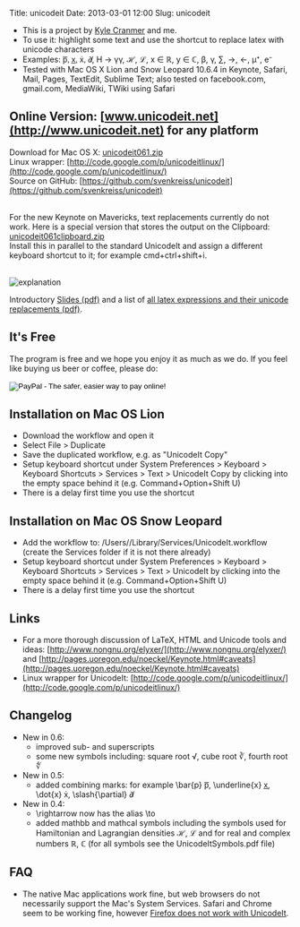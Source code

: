 Title: unicodeit
Date: 2013-03-01 12:00
Slug: unicodeit



* This is a project by [Kyle Cranmer](http://physics.as.nyu.edu/object/KyleCranmer.html) and me.
* To use it: highlight some text and use the shortcut to replace latex with unicode characters
* Examples: <span style="font-family:sans-serif">p̅, x̲, ẋ, ∂̸</span>, H → γγ, ℋ, ℒ, x ∈ ℝ, y ∈ ℂ, β, γ, ∑, →, ←, μ⁺, e⁻
* Tested with Mac OS X Lion and Snow Leopard 10.6.4 in Keynote, Safari, Mail, Pages, TextEdit, Sublime Text; also tested on facebook.com, gmail.com, MediaWiki, TWiki using Safari


## Online Version: [www.unicodeit.net](http://www.unicodeit.net) for any platform

Download for Mac OS X: [unicodeit061.zip](http://www.unicodeit.net/automator/unicodeit061.zip)<br />
Linux wrapper: [http://code.google.com/p/unicodeitlinux/](http://code.google.com/p/unicodeitlinux/)<br />
Source on GitHub: [https://github.com/svenkreiss/unicodeit](https://github.com/svenkreiss/unicodeit)<br /><br />

For the new Keynote on Mavericks, text replacements currently do not work. Here is a special version that stores the output on the Clipboard: [unicodeit061clipboard.zip](http://www.unicodeit.net/automator/unicodeit061clipboard.zip)<br />
Install this in parallel to the standard UnicodeIt and assign a different keyboard shortcut to it; for example cmd+ctrl+shift+i.
<br /><br />



![explanation](http://www.svenkreiss.com/wiki/images/b/bd/explanation.png)


Introductory [Slides (pdf)](/files/UnicodeItSlides.pdf) and a list of [all latex expressions and their unicode replacements (pdf)](/files/UnicodeItSymbols06.pdf).<br />


## It's Free

The program is free and we hope you enjoy it as much as we do. If you feel like buying us beer or coffee, please do:
<html>
<form action="https://www.paypal.com/cgi-bin/webscr" method="post">
<input type="hidden" name="cmd" value="_s-xclick">
<input type="hidden" name="hosted_button_id" value="ZT77WA6BZUWRE">
<input type="image" src="https://www.paypal.com/en_US/i/btn/btn_donate_SM.gif" border="0" name="submit" alt="PayPal - The safer, easier way to pay online!">
<img alt="" border="0" src="https://www.paypal.com/en_US/i/scr/pixel.gif" width="1" height="1">
</form>
</html>


## Installation on Mac OS Lion

* Download the workflow and open it
* Select File > Duplicate
* Save the duplicated workflow, e.g. as "UnicodeIt Copy"
* Setup keyboard shortcut under System Preferences > Keyboard > Keyboard Shortcuts > Services > Text > UnicodeIt&nbsp;Copy by clicking into the empty space behind it (e.g. Command+Option+Shift&nbsp;U)
* There is a delay first time you use the shortcut


## Installation on Mac OS Snow Leopard

* Add the workflow to: /Users/<username>/Library/Services/UnicodeIt.workflow (create the Services folder if it is not there already)
* Setup keyboard shortcut under System Preferences > Keyboard > Keyboard Shortcuts > Services > Text > UnicodeIt by clicking into the empty space behind it (e.g. Command+Option+Shift&nbsp;U)
* There is a delay first time you use the shortcut


## Links

* For a more thorough discussion of LaTeX, HTML and Unicode tools and ideas: [http://www.nongnu.org/elyxer/](http://www.nongnu.org/elyxer/) and [http://pages.uoregon.edu/noeckel/Keynote.html#caveats](http://pages.uoregon.edu/noeckel/Keynote.html#caveats)
* Linux wrapper for UnicodeIt: [http://code.google.com/p/unicodeitlinux/](http://code.google.com/p/unicodeitlinux/)


## Changelog

* New in 0.6:
    * improved sub- and superscripts
    * some new symbols including: square root √, cube root ∛, fourth root ∜
* New in 0.5:
    * added combining marks: for example \bar{p} <span style="font-family:sans-serif">p̅</span>, \underline{x} <span style="font-family:sans-serif">x̲</span>, \dot{x} <span style="font-family:sans-serif">ẋ</span>, \slash{\partial} <span style="font-family:sans-serif">∂̸</span>
* New in 0.4:
    * \rightarrow now has the alias \to
    * added mathbb and mathcal symbols including the symbols used for Hamiltonian and Lagrangian densities ℋ, ℒ and for real and complex numbers ℝ, ℂ (for all symbols see the UnicodeItSymbols.pdf file)


## FAQ

* The native Mac applications work fine, but web browsers do not necessarily support the Mac's System Services. Safari and Chrome seem to be working fine, however [Firefox does not work with UnicodeIt](https://wiki.mozilla.org/Firefox/Feature_Brainstorming:Platform_Integration#Services_Integration_in_OS_X).
